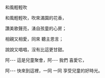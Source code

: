 和風輕輕吹

和風輕輕吹，吹來滿園的花香，

讚美歌聲亮，湧自孩童的心房；

相親又相愛，同來 聽主恩言；

說說又唱唱，沒有比這更甘甜。

阿--- 這是兒童聚會，阿--- 我們 喜愛它， 

阿--- 快來到這裡，一同 一同 享受兒童的好時光。
